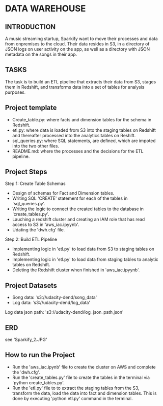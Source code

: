 # DATA WAREHOUSE

## INTRODUCTION

A music streaming startup, Sparkify want to move their processes and data from onpremises to the cloud. Their data resides in S3, in a directory of JSON logs on user activity on the app, as well as a directory with JSON metadata on the songs in their app.

##  TASKS

The task is to build an ETL pipeline that extracts their data from S3, stages them in Redshift, and transforms data into a set of tables for analysis purposes.

## Project template
- Create_table.py: where facts and dimension tables for the schema in Redshift.
- etl.py: where data is loaded from S3 into the staging tables on Redshift and thereafter processed into the analytics tables on Reshift.
- sql_queries.py: where SQL statements, are defined, which are impoted into the two other files.
- README.md: where the processes and the decisions for the ETL pipeline.

## Project Steps

Step 1: Create Table Schemas
- Design of schemas for Fact and Dimension tables.
- Writing SQL 'CREATE' statement for each of the tables in 'sql_queries.py'.
- Writing the logic to connect the created tables to the database in 'create_tables.py'.
- Lauching a redshift cluster and creating an IAM role that has read access to S3 in 'aws_iac.ipyynb'.
- Udating the 'dwh.cfg' file.

Step 2: Build ETL Pipeline
- Implementing logic in 'etl.py' to load data from S3 to staging tables on Redshift.
- Implementing logic in 'etl.py' to load data from staging tables to analytic tables on Redshift.
- Deleting the Redshift cluster when finished in 'aws_iac.ipyynb'.

## Project Datasets

- Song data: 's3://udacity-dend/song_data'
- Log data: 's3://udacity-dend/log_data'

Log data json path: 's3://udacity-dend/log_json_path.json'

## ERD 
see 'Sparkify_2.JPG'

## How to run the Project

- Run the 'aws_iac.ipynb' file to create the cluster on AWS and complete the 'dwh.cfg'.
- Run the 'create_tables.py' file to create the tables in the terminal via 'python create_tables.py'.
- Run the 'etl.py' file to to extract the staging tables from the S3, transform the data, load the data into fact and dimension tables. This is done by executing 'python etl.py' command in the terminal.

